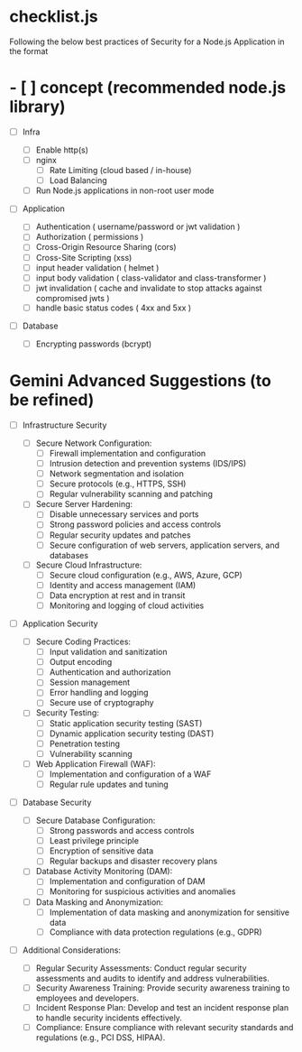 # checklist.js

Following the below best practices of Security for a Node.js Application
in the format

# - [ ] concept (recommended node.js library)

- [ ] Infra

  - [ ] Enable http(s)
  - [ ] nginx
    - [ ] Rate Limiting (cloud based / in-house)
    - [ ] Load Balancing
  - [ ] Run Node.js applications in non-root user mode

- [ ] Application

  - [ ] Authentication ( username/password or jwt validation )
  - [ ] Authorization ( permissions )
  - [ ] Cross-Origin Resource Sharing (cors)
  - [ ] Cross-Site Scripting (xss)
  - [ ] input header validation ( helmet )
  - [ ] input body validation ( class-validator and class-transformer )
  - [ ] jwt invalidation ( cache and invalidate to stop attacks against compromised jwts )
  - [ ] handle basic status codes ( 4xx and 5xx )

- [ ] Database
  - [ ] Encrypting passwords (bcrypt)

# Gemini Advanced Suggestions (to be refined)

- [ ] Infrastructure Security

  - [ ] Secure Network Configuration:
    - [ ] Firewall implementation and configuration
    - [ ] Intrusion detection and prevention systems (IDS/IPS)
    - [ ] Network segmentation and isolation
    - [ ] Secure protocols (e.g., HTTPS, SSH)
    - [ ] Regular vulnerability scanning and patching
  - [ ] Secure Server Hardening:
    - [ ] Disable unnecessary services and ports
    - [ ] Strong password policies and access controls
    - [ ] Regular security updates and patches
    - [ ] Secure configuration of web servers, application servers, and databases
  - [ ] Secure Cloud Infrastructure:
    - [ ] Secure cloud configuration (e.g., AWS, Azure, GCP)
    - [ ] Identity and access management (IAM)
    - [ ] Data encryption at rest and in transit
    - [ ] Monitoring and logging of cloud activities

- [ ] Application Security

  - [ ] Secure Coding Practices:
    - [ ] Input validation and sanitization
    - [ ] Output encoding
    - [ ] Authentication and authorization
    - [ ] Session management
    - [ ] Error handling and logging
    - [ ] Secure use of cryptography
  - [ ] Security Testing:
    - [ ] Static application security testing (SAST)
    - [ ] Dynamic application security testing (DAST)
    - [ ] Penetration testing
    - [ ] Vulnerability scanning
  - [ ] Web Application Firewall (WAF):
    - [ ] Implementation and configuration of a WAF
    - [ ] Regular rule updates and tuning

- [ ] Database Security

  - [ ] Secure Database Configuration:
    - [ ] Strong passwords and access controls
    - [ ] Least privilege principle
    - [ ] Encryption of sensitive data
    - [ ] Regular backups and disaster recovery plans
  - [ ] Database Activity Monitoring (DAM):
    - [ ] Implementation and configuration of DAM
    - [ ] Monitoring for suspicious activities and anomalies
  - [ ] Data Masking and Anonymization:
    - [ ] Implementation of data masking and anonymization for sensitive data
    - [ ] Compliance with data protection regulations (e.g., GDPR)

- [ ] Additional Considerations:

  - [ ] Regular Security Assessments: Conduct regular security assessments and audits to identify and address vulnerabilities.
  - [ ] Security Awareness Training: Provide security awareness training to employees and developers.
  - [ ] Incident Response Plan: Develop and test an incident response plan to handle security incidents effectively.
  - [ ] Compliance: Ensure compliance with relevant security standards and regulations (e.g., PCI DSS, HIPAA).

